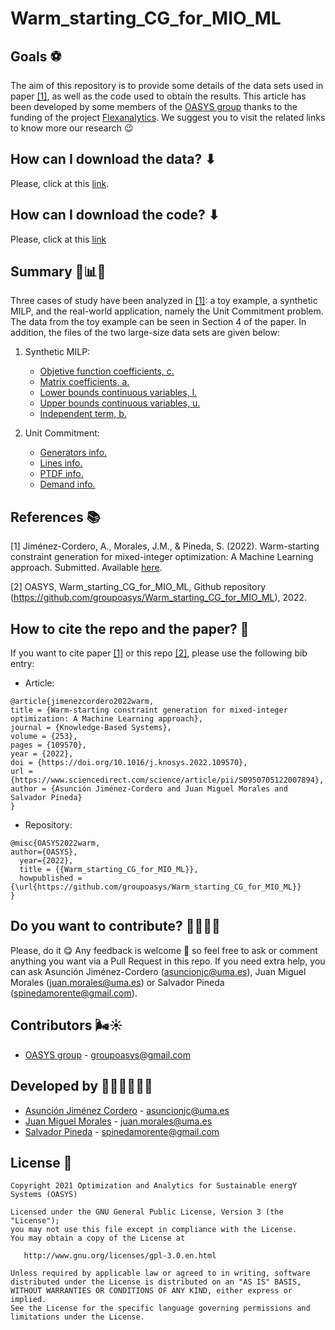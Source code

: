 # Warm_starting_CG_for_MIO_ML

## Goals ⚽

The aim of this repository is to provide some details of the data sets used in paper [[1]](https://www.sciencedirect.com/science/article/pii/S0950705122007894), as well as the code used to obtain the results. This article has been developed by some
members of the [OASYS group](https://sites.google.com/view/groupoasys/home) thanks to the funding of the project [Flexanalytics](https://groupoasysflexanalytics.readthedocs.io/en/latest/). We suggest you to visit the related links to know more our research 😉

## How can I download the data? ⬇

Please, click at this [link](https://drive.google.com/drive/folders/1DCaXhlRaZckNaiy6b86CUwzuz1-k-PLS?usp=sharing).

## How can I download the code? ⬇
Please, click at this [link](https://github.com/groupoasys/Warm_starting_CG_for_MIO_ML/tree/main/Code)

## Summary 🧮📊📖

Three cases of study have been analyzed in [[1]](https://www.sciencedirect.com/science/article/pii/S0950705122007894): a toy example, a synthetic MILP, and the real-world application, namely the Unit Commitment problem. The data from the toy example can be seen in Section 4 of the paper. In addition, the files of the two large-size data sets are given below:
1) Synthetic MILP:
    * [Objetive function coefficients, c.](https://drive.google.com/file/d/1JfR2j01FNtYmJxPbzR-ryUsOTtPAxaJP/view?usp=sharing)
    * [Matrix coefficients, a.](https://drive.google.com/file/d/1vTVBdi1CYdrdrlLxO82wDLDAhTn7_0U2/view?usp=sharing)
    * [Lower bounds continuous variables, l.](https://drive.google.com/file/d/1oHsUexIvL5FaGGFFIdjAJqHkZltzvkRI/view?usp=sharing)
    * [Upper bounds continuous variables, u.](https://drive.google.com/file/d/1j2e31tO8O27zTow_fir-c7-8Uc2WBZn4/view?usp=sharing)
    * [Independent term, b.](https://drive.google.com/file/d/1koPHTrDGKoLwWNZQWeC-GnqS0EJliv5E/view?usp=sharing)

2) Unit Commitment:
    * [Generators info.](https://drive.google.com/file/d/11o4nx0ca71YmHsTJ1Sde3l6DFAKHwDDn/view?usp=sharing)
    * [Lines info.](https://drive.google.com/file/d/11ow1ZNU_z0ahfYyY0tOYqYgTHsg927uZ/view?usp=sharing)
    * [PTDF info.](https://drive.google.com/file/d/1FRTmX076bCisUp5OrfpjJ358-lJKWePV/view?usp=sharing)
    * [Demand info.](https://drive.google.com/file/d/1EXGqY_-B60ilNiQ5ah2oooWpl8EdXiqY/view?usp=sharing)

## References 📚

[1] Jiménez-Cordero, A., Morales, J.M., & Pineda, S. (2022). Warm-starting constraint generation for mixed-integer optimization: A Machine Learning approach. Submitted. Available [here](https://www.sciencedirect.com/science/article/pii/S0950705122007894).

[2] OASYS, Warm_starting_CG_for_MIO_ML, Github repository (https://github.com/groupoasys/Warm_starting_CG_for_MIO_ML), 2022.

## How to cite the repo and the paper? 📝

If you want to cite paper [[1]](https://www.sciencedirect.com/science/article/pii/S0950705122007894) or this repo [[2]](https://github.com/groupoasys/Warm_starting_CG_for_MIO_ML), please use the following bib entry:

* Article:
```
@article{jimenezcordero2022warm,
title = {Warm-starting constraint generation for mixed-integer optimization: A Machine Learning approach},
journal = {Knowledge-Based Systems},
volume = {253},
pages = {109570},
year = {2022},
doi = {https://doi.org/10.1016/j.knosys.2022.109570},
url = {https://www.sciencedirect.com/science/article/pii/S0950705122007894},
author = {Asunción Jiménez-Cordero and Juan Miguel Morales and Salvador Pineda}
}
```
* Repository:
```
@misc{OASYS2022warm,
author={OASYS},
  year={2022},
  title = {{Warm_starting_CG_for_MIO_ML}},
  howpublished = {\url{https://github.com/groupoasys/Warm_starting_CG_for_MIO_ML}}
}
```

## Do you want to contribute? 🙋‍♀️🙋‍♂️
 
 Please, do it 😋 Any feedback is welcome 🤗 so feel free to ask or comment anything you want via a Pull Request in this repo.
 If you need extra help, you can ask Asunción Jiménez-Cordero (asuncionjc@uma.es), Juan Miguel Morales (juan.morales@uma.es) or Salvador Pineda (spinedamorente@gmail.com).
 
 ## Contributors 🌬☀
 
 * [OASYS group](http://oasys.uma.es) -  groupoasys@gmail.com
 
 ## Developed by 👩‍💻👨‍💻👨‍💻
 * [Asunción Jiménez Cordero](https://www.researchgate.net/profile/Asuncion_Jimenez-Cordero/research) - asuncionjc@uma.es
 * [Juan Miguel Morales](https://www.researchgate.net/profile/Juan_Morales25) - juan.morales@uma.es
 * [Salvador Pineda](https://www.researchgate.net/profile/Salvador_Pineda) - spinedamorente@gmail.com
 
 
 ## License 📝
 
    Copyright 2021 Optimization and Analytics for Sustainable energY Systems (OASYS)

    Licensed under the GNU General Public License, Version 3 (the "License");
    you may not use this file except in compliance with the License.
    You may obtain a copy of the License at

       http://www.gnu.org/licenses/gpl-3.0.en.html

    Unless required by applicable law or agreed to in writing, software
    distributed under the License is distributed on an "AS IS" BASIS,
    WITHOUT WARRANTIES OR CONDITIONS OF ANY KIND, either express or implied.
    See the License for the specific language governing permissions and
    limitations under the License.
 

